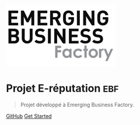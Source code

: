 ![logo](images/logo.png)

# Projet E-réputation <small>EBF</small>

> Projet développé à Emerging Business Factory.


[GitHub](https://github.com/saidiLamiya)
[Get Started](README.md)